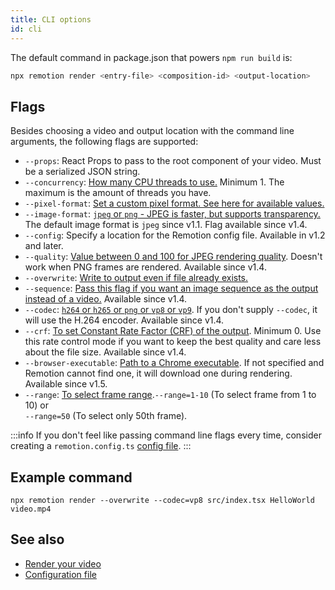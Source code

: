 ```yaml
---
title: CLI options
id: cli
---
```


The default command in package.json that powers `npm run build` is:

```bash
npx remotion render <entry-file> <composition-id> <output-location>
```

## Flags

Besides choosing a video and output location with the command line arguments, the following flags are supported:

- `--props`: React Props to pass to the root component of your video. Must be a serialized JSON string.
- `--concurrency`: [How many CPU threads to use.](config#setconcurrency) Minimum 1. The maximum is the amount of threads you have.
- `--pixel-format`: [Set a custom pixel format. See here for available values.](config#setpixelformat)
- `--image-format`: [`jpeg` or `png` - JPEG is faster, but supports transparency.](config#setimageformat) The default image format is `jpeg` since v1.1. Flag available since v1.4.
- `--config`: Specify a location for the Remotion config file. Available in v1.2 and later.
- `--quality`: [Value between 0 and 100 for JPEG rendering quality](config#setquality). Doesn't work when PNG frames are rendered. Available since v1.4.
- `--overwrite`: [Write to output even if file already exists.](config#setoverwriteoutput)
- `--sequence`: [Pass this flag if you want an image sequence as the output instead of a video.](config#setimagesequence) Available since v1.4.
- `--codec`: [`h264` or `h265` or `png` or `vp8` or `vp9`](config#setoutputformat). If you don't supply `--codec`, it will use the H.264 encoder. Available since v1.4.
- `--crf`: [To set Constant Rate Factor (CRF) of the output](config#setcrf). Minimum 0. Use this rate control mode if you want to keep the best quality and care less about the file size. Available since v1.4.
- `--browser-executable`: [Path to a Chrome executable](config#setbrowserexecutable). If not specified and Remotion cannot find one, it will download one during rendering. Available since v1.5.
- `--range`: [To select frame range](config#setrange).`--range=1-10` (To select frame from 1 to 10) or <br/>`--range=50` (To select only 50th frame).

:::info
If you don't feel like passing command line flags every time, consider creating a `remotion.config.ts` [config file](config).
:::

## Example command

```
npx remotion render --overwrite --codec=vp8 src/index.tsx HelloWorld video.mp4
```

## See also

- [Render your video](render)
- [Configuration file](config)
